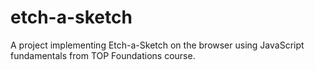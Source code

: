 # etch-a-sketch
A project implementing Etch-a-Sketch on the browser using JavaScript fundamentals from TOP Foundations course.
